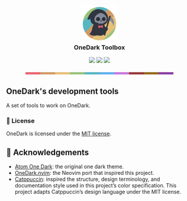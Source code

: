 <h3 align="center">
    <img src="https://raw.githubusercontent.com/onedarktheme/onedark/master/assets/logos/onedark-logo-1544x1544.png" width="100" alt="onedark logo"/></br>
    OneDark Toolbox 
</h3>

<p align="center">
    <a href="https://github.com/onedarktheme/toolbox/stargazers"><img src="https://img.shields.io/github/stars/onedarktheme/toolbox?colorA=282c34&colorB=c678dd&style=for-the-badge"></a>
    <a href="https://github.com/onedarktheme/toolbox/issues"><img src="https://img.shields.io/github/issues/onedarktheme/toolbox?colorA=282c34&colorB=d19a66&style=for-the-badge"></a>
    <a href="https://github.com/onedarktheme/toolbox/contributors"><img src="https://img.shields.io/github/contributors/onedarktheme/toolbox?colorA=282c34&colorB=98c379&style=for-the-badge"></a>
</p>

<p align="center">
    <img src="https://raw.githubusercontent.com/onedarktheme/onedark/master/assets/palette/dark.png" width="400" />
</p>

## OneDark's development tools

A set of tools to work on OneDark.

### 📜 License

OneDark is licensed under the [MIT license](LICENSE).

## 🙏 Acknowledgements

- [Atom One Dark](https://github.com/atom/atom/tree/master/packages/one-dark-ui): the original one dark theme.
- [OneDark.nvim](https://github.com/navarasu/onedark.nvim): the Neovim port that inspired this project.
- [Catppuccin](https://github.com/catppuccin/catppuccin): inspired the structure, design terminology, and documentation style used in this project’s color specification. This project adapts Catppuccin’s design language under the MIT license.